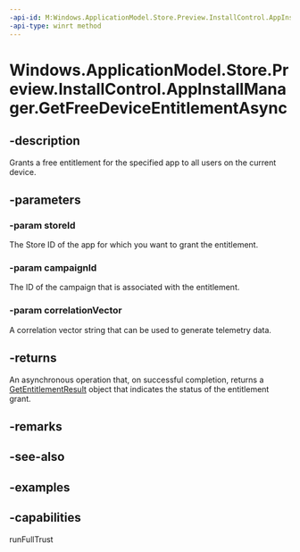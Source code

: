 ```yaml
---
-api-id: M:Windows.ApplicationModel.Store.Preview.InstallControl.AppInstallManager.GetFreeDeviceEntitlementAsync(System.String,System.String,System.String)
-api-type: winrt method
---
```


<!-- Method syntax.
public IAsyncOperation<GetEntitlementResult> AppInstallManager.GetFreeDeviceEntitlementAsync(String storeId, String campaignId, String correlationVector)
-->

# Windows.ApplicationModel.Store.Preview.InstallControl.AppInstallManager.GetFreeDeviceEntitlementAsync


## -description

Grants a free entitlement for the specified app to all users on the current device.

## -parameters

### -param storeId

The Store ID of the app for which you want to grant the entitlement.

### -param campaignId

The ID of the campaign that is associated with the entitlement.

### -param correlationVector

A correlation vector string that can be used to generate telemetry data.

## -returns

An asynchronous operation that, on successful completion, returns a [GetEntitlementResult](getentitlementresult.md) object that indicates the status of the entitlement grant.

## -remarks

## -see-also

## -examples

## -capabilities

runFullTrust

